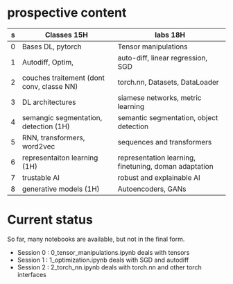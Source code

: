 
# prospective content
| s   | Classes  15H                              | labs    18H                                          |
| --- | ----------------------------------------- | ---------------------------------------------------- |
| 0   | Bases DL,  pytorch                        | Tensor manipulations                                 |
| 1   | Autodiff, Optim,                          | auto-diff, linear regression, SGD                    |
| 2   | couches traitement (dont conv, classe NN) | torch.nn, Datasets, DataLoader                       |
| 3   | DL architectures                          | siamese networks, metric learning                    |
| 4   | semangic segmentation, detection (1H)     | semantic segmentation, object detection              |
| 5   | RNN, transformers, word2vec               | sequences and transformers                           |
| 6   | representaiton learning (1H)              | representation learning, finetuning, doman adaptation|
| 7   | trustable AI                              | robust and explainable AI                            |
| 8   | generative models (1H)                    | Autoencoders, GANs                                   |

# Current status
So far, many notebooks are available, but not in the final form. 
* Session 0 : 0_tensor_manipulations.ipynb deals with tensors
* Session 1 : 1_optimization.ipynb deals with SGD and autodiff
* Session 2 : 2_torch_nn.ipynb deals with torch.nn and other torch interfaces

